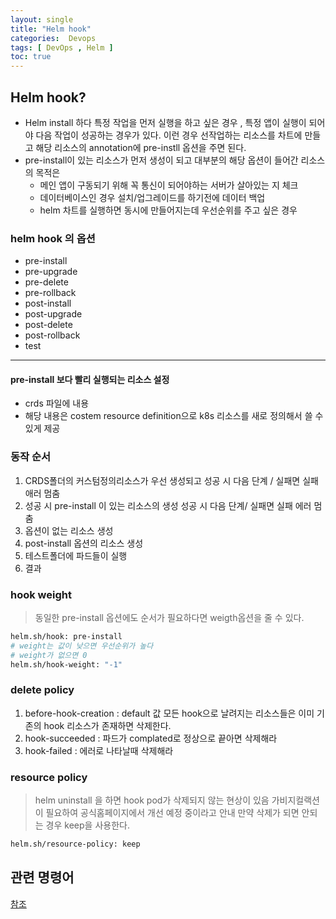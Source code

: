 ```yaml
---
layout: single
title: "Helm hook"
categories:  Devops
tags: [ DevOps , Helm ]
toc: true
---
```



## Helm hook?

- Helm install 하다  특정 작업을 먼저 실행을 하고 싶은 경우 , 특정 앱이 실행이 되어야 다음 작업이 성공하는 경우가 있다. 이런 경우 선작업하는 리소스를 차트에 만들고 해당 리소스의 annotation에  pre-instll 옵션을 주면 된다.
- pre-install이 있는 리소스가 먼저 생성이 되고 대부분의 해당 옵션이 들어간 리소스의 목적은
  - 메인 앱이 구동되기 위해 꼭 통신이 되어야하는 서버가  살아있는 지 체크
  - 데이터베이스인 경우 설치/업그레이드를 하기전에 데이터 백업
  - helm 차트를 실행하면 동시에 만들어지는데 우선순위를 주고 싶은 경우

### helm hook 의 옵션
- pre-install
- pre-upgrade
- pre-delete
- pre-rollback
- post-install
- post-upgrade
- post-delete
- post-rollback
- test

--- 
#### pre-install 보다 빨리 실행되는 리소스 설정 
* crds 파일에 내용
* 해당 내용은 costem resource definition으로  k8s 리소스를 새로 정의해서 쓸 수 있게 제공 




### 동작 순서

1. CRDS폴더의 커스텀정의리소스가 우선 생성되고 성공 시 다음 단계 / 실패면 실패 애러 멈춤
2. 성공 시 pre-install 이 있는 리소스의 생성  성공 시 다음 단계/ 실패면 실패 에러 멈춤
3. 옵션이 없는 리소스 생성 
4. post-install 옵션의 리소스 생성
5. 테스트폴더에 파드들이 실행
6. 결과
 

 ### hook weight
 > 동일한 pre-install 옵션에도 순서가 필요하다면 weigth옵션을 줄 수 있다.
 ~~~bash
helm.sh/hook: pre-install
# weight는 값이 낮으면 우선순위가 높다
# weight가 없으면 0 
helm.sh/hook-weight: "-1"  
 ~~~


### delete policy
1. before-hook-creation : default 값 모든 hook으로 날려지는 리소스들은 이미 기존의 hook 리소스가 존재하면 삭제한다.
2. hook-succeeded : 파드가 complated로 정상으로 끝아면 삭제해라
3. hook-failed : 에러로 나타날때 삭제해라



### resource policy
> helm uninstall 을 하면 hook pod가 삭제되지 않는 현상이 있음
> 가비지컬랙션이 필요하여 공식홈페이지에서 개선 예정 중이라고 안내
> 만약 삭제가 되면 안되는 경우 keep을 사용한다.
~~~bash
helm.sh/resource-policy: keep
~~~


## 관련 명령어 
[참조]([/Images/인강/helm1.png](https://kubetm.github.io/helm/04-topic/topic1/))


